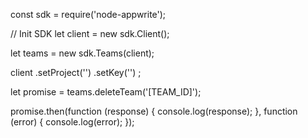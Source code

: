 const sdk = require('node-appwrite');

// Init SDK
let client = new sdk.Client();

let teams = new sdk.Teams(client);

client
    .setProject('')
    .setKey('')
;

let promise = teams.deleteTeam('[TEAM_ID]');

promise.then(function (response) {
    console.log(response);
}, function (error) {
    console.log(error);
});